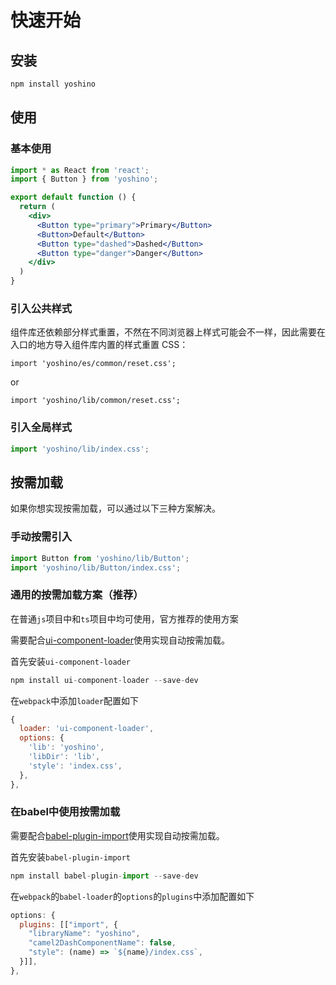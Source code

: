 # 快速开始
## 安装
```js
npm install yoshino
```

## 使用
### 基本使用
```jsx
import * as React from 'react';
import { Button } from 'yoshino';

export default function () {
  return (
    <div>
      <Button type="primary">Primary</Button>
      <Button>Default</Button>
      <Button type="dashed">Dashed</Button>
      <Button type="danger">Danger</Button>
    </div>
  )
}
```

### 引入公共样式
组件库还依赖部分样式重置，不然在不同浏览器上样式可能会不一样，因此需要在入口的地方导入组件库内置的样式重置 CSS：
```
import 'yoshino/es/common/reset.css';
```

or 

```
import 'yoshino/lib/common/reset.css';
```

### 引入全局样式
```js
import 'yoshino/lib/index.css'; 
```
## 按需加载
如果你想实现按需加载，可以通过以下三种方案解决。

### 手动按需引入
```jsx
import Button from 'yoshino/lib/Button';
import 'yoshino/lib/Button/index.css';
```

### 通用的按需加载方案（推荐）
在普通`js`项目中和`ts`项目中均可使用，官方推荐的使用方案

需要配合[ui-component-loader](https://github.com/gwuhaolin/ui-component-loader.git)使用实现自动按需加载。

首先安装`ui-component-loader`
```jsx
npm install ui-component-loader --save-dev
```

在`webpack`中添加`loader`配置如下
```jsx
{
  loader: 'ui-component-loader',
  options: {
    'lib': 'yoshino',
    'libDir': 'lib',
    'style': 'index.css',
  },
},
```

### 在babel中使用按需加载
需要配合[babel-plugin-import](https://github.com/ant-design/babel-plugin-import)使用实现自动按需加载。

首先安装`babel-plugin-import`
```jsx
npm install babel-plugin-import --save-dev
```

在`webpack`的`babel-loader`的`options`的`plugins`中添加配置如下
```jsx
options: {
  plugins: [["import", {
    "libraryName": "yoshino",
    "camel2DashComponentName": false,
    "style": (name) => `${name}/index.css`,
  }]],
},
```


